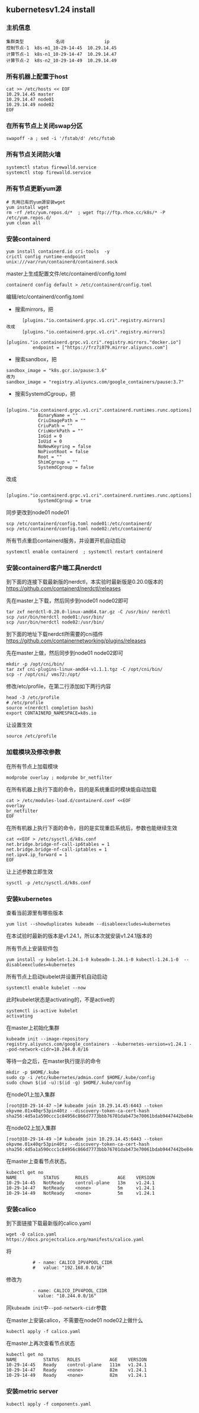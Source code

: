 ## kubernetesv1.24 install

### 主机信息
```
集群类型	        名词	             ip
控制节点-1	k8s-m1_10-29-14-45	10.29.14.45
计算节点-1	k8s-n1_10-29-14-47	10.29.14.47
计算节点-2	k8s-n2_10-29-14-49	10.29.14.49
```

### 所有机器上配置于host
```shell
cat >> /etc/hosts << EOF
10.29.14.45 master 
10.29.14.47 node01
10.29.14.49 node02
EOF
```

### 在所有节点上关闭swap分区
```shell
swapoff -a ; sed -i '/fstab/d' /etc/fstab
```

### 所有节点关闭防火墙
```shell
systemctl status firewalld.service
systemctl stop firewalld.service
```


### 所有节点更新yum源
```shell
# 先用已有的yum源安装wget
yum install wget
rm -rf /etc/yum.repos.d/*  ; wget ftp://ftp.rhce.cc/k8s/* -P /etc/yum.repos.d/
yum clean all
```

### 安装containerd
```shell
yum install containerd.io cri-tools  -y
crictl config runtime-endpoint unix:///var/run/containerd/containerd.sock
```
master上生成配置文件/etc/containerd/config.toml
```
containerd config default > /etc/containerd/config.toml
```
编辑/etc/containerd/config.toml
+ 搜索mirrors，把
```
      [plugins."io.containerd.grpc.v1.cri".registry.mirrors]
改成
      [plugins."io.containerd.grpc.v1.cri".registry.mirrors]
        [plugins."io.containerd.grpc.v1.cri".registry.mirrors."docker.io"]
          endpoint = ["https://frz7i079.mirror.aliyuncs.com"]
```
+ 搜索sandbox，把
```
sandbox_image = "k8s.gcr.io/pause:3.6"
改为
sandbox_image = "registry.aliyuncs.com/google_containers/pause:3.7"
```
+ 搜索SystemdCgroup，把
```
          [plugins."io.containerd.grpc.v1.cri".containerd.runtimes.runc.options]
            BinaryName = ""
            CriuImagePath = ""
            CriuPath = ""
            CriuWorkPath = ""
            IoGid = 0
            IoUid = 0
            NoNewKeyring = false
            NoPivotRoot = false
            Root = ""
            ShimCgroup = ""
            SystemdCgroup = false
```
改成
```
          [plugins."io.containerd.grpc.v1.cri".containerd.runtimes.runc.options]
            SystemdCgroup = true
```
同步更改到node01 node01
```shell
scp /etc/containerd/config.toml node01:/etc/containerd/
scp /etc/containerd/config.toml node02:/etc/containerd/
```
所有节点重启containerd服务，并设置开机自动启动
```shell
systemctl enable containerd  ; systemctl restart containerd
```

### 安装containerd客户端工具nerdctl

到下面的连接下载最新版的nerdctl，本实验时最新版是0.20.0版本的
https://github.com/containerd/nerdctl/releases

先在master上下载，然后同步到node01 node02即可
```shell
tar zxf nerdctl-0.20.0-linux-amd64.tar.gz -C /usr/bin/ nerdctl
scp /usr/bin/nerdctl node01:/usr/bin/
scp /usr/bin/nerdctl node02:/usr/bin/
```
到下面的地址下载nerdctl所需要的cni插件
https://github.com/containernetworking/plugins/releases

先在master上做，然后同步到node01 node02即可
```shell
mkdir -p /opt/cni/bin/
tar zxf cni-plugins-linux-amd64-v1.1.1.tgz -C /opt/cni/bin/
scp -r /opt/cni/ vms72:/opt/
```
修改/etc/profile，在第二行添加如下两行内容
```
head -3 /etc/profile
# /etc/profile
source <(nerdctl completion bash)
export CONTAINERD_NAMESPACE=k8s.io
```
让设置生效
```shell
source /etc/profile
```

### 加载模块及修改参数

在所有节点上加载模块
```
modprobe overlay ; modprobe br_netfilter
```
在所有机器上执行下面的命令，目的是系统重启时模块能自动加载
```shell
cat > /etc/modules-load.d/containerd.conf <<EOF
overlay
br_netfilter
EOF
```
在所有机器上执行下面的命令，目的是实现重启系统后，参数也能继续生效
```shell
cat <<EOF > /etc/sysctl.d/k8s.conf
net.bridge.bridge-nf-call-ip6tables = 1
net.bridge.bridge-nf-call-iptables = 1
net.ipv4.ip_forward = 1
EOF
```
让上述参数立即生效
```shell
sysctl -p /etc/sysctl.d/k8s.conf
```

### 安装kubernetes
查看当前源里有哪些版本
```shell
yum list --showduplicates kubeadm --disableexcludes=kubernetes
```
在本试验时最新的版本是v1.24.1，所以本次就安装v1.24.1版本的

所有节点上安装软件包
```shell
yum install -y kubelet-1.24.1-0 kubeadm-1.24.1-0 kubectl-1.24.1-0  --disableexcludes=kubernetes
```
所有节点上启动kubelet并设置开机自动启动
```shell
systemctl enable kubelet --now
```
此时kubelet状态是activating的，不是active的
```shell
systemctl is-active kubelet
activating
```
在master上初始化集群
```shell
kubeadm init --image-repository registry.aliyuncs.com/google_containers --kubernetes-version=v1.24.1 --pod-network-cidr=10.244.0.0/16
```
等待一会之后，在master执行提示的命令
```shell
mkdir -p $HOME/.kube 
sudo cp -i /etc/kubernetes/admin.conf $HOME/.kube/config 
sudo chown $(id -u):$(id -g) $HOME/.kube/config 
```
在node01上加入集群
```shell
[root@10-29-14-47 ~]# kubeadm join 10.29.14.45:6443 --token okpvme.01x40qr53pin40tz --discovery-token-ca-cert-hash sha256:4d5a1a590ccc1c84956c866d7773bbb76701dab473e70061bdab9447442be84d
```
在node02上加入集群
```shell
[root@10-29-14-49 ~]# kubeadm join 10.29.14.45:6443 --token okpvme.01x40qr53pin40tz --discovery-token-ca-cert-hash sha256:4d5a1a590ccc1c84956c866d7773bbb76701dab473e70061bdab9447442be84d
```
在master上查看节点状态。
```shell
kubectl get no
NAME          STATUS      ROLES           AGE    VERSION
10-29-14-45   NotReady    control-plane   13m    v1.24.1
10-29-14-47   NotReady    <none>          5m     v1.24.1
10-29-14-49   NotReady    <none>          5m     v1.24.1
```

### 安装calico
到下面链接下载最新版的calico.yaml
```shell
wget -O calico.yaml https://docs.projectcalico.org/manifests/calico.yaml
```
将
```
          # - name: CALICO_IPV4POOL_CIDR
          #   value: "192.168.0.0/16"
```
修改为
```
          - name: CALICO_IPV4POOL_CIDR
            value: "10.244.0.0/16"
```
同`kubeadm init`中`--pod-network-cidr`参数

在master上安装calico，不需要在node01 node02上做什么
```shell
kubectl apply -f calico.yaml
```
在master上再次查看节点状态
```shell
kubectl get no
NAME          STATUS   ROLES           AGE    VERSION
10-29-14-45   Ready    control-plane   111m   v1.24.1
10-29-14-47   Ready    <none>          82m    v1.24.1
10-29-14-49   Ready    <none>          82m    v1.24.1
```

### 安装metric server
```
kubectl apply -f components.yaml
```
